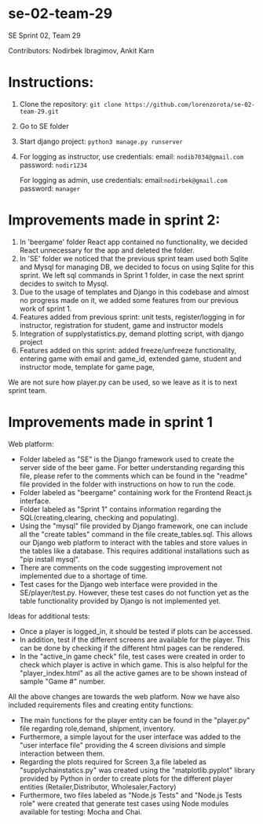 # se-02-team-29
SE Sprint 02, Team 29

Contributors: Nodirbek Ibragimov, Ankit Karn

# Instructions:
1. Clone the repository:
```git clone https://github.com/lorenzorota/se-02-team-29.git``` 
2. Go to SE folder
3. Start django project:
```python3 manage.py runserver```
4. For logging as instructor, use credentials: 
   email: ```nodib7034@gmail.com```
   password: ```nodir1234```
   
   For logging as admin, use credentials: 
   email:```nodirbek@gmail.com```
   password: ```manager```


# Improvements made in sprint 2:

1. In 'beergame' folder React app contained no functionality, we decided React unnecessary for the app and deleted the folder.
2. In 'SE' folder we noticed that the previous sprint team used both Sqlite and Mysql for managing DB, we decided to focus on using Sqlite for this sprint. We left sql commands in Sprint 1 folder, in case the next sprint decides to switch to Mysql.
3. Due to the usage of templates and Django in this codebase and almost no progress made on it, we added some features from our previous work of sprint 1.
4. Features added from previous sprint: unit tests, register/logging in for instructor, registration for student, game and instructor models
5. Integration of supplystatistics.py, demand plotting script, with django project
6. Features added on this sprint: added freeze/unfreeze functionality, entering game with email and game_id, extended game, student and instructor mode, template for game page, 

We are not sure how player.py can be used, so we leave as it is to next sprint team.

# Improvements made in sprint 1
Web platform:
- Folder labeled as "SE" is the Django framework used to create the server side of the beer game. For better understanding regarding this file, please refer to the comments which can be found in the "readme" file provided in the folder with instructions on how to run the code. 
- Folder labeled as "beergame" containing work for the Frontend React.js interface.
- Folder labeled as "Sprint 1" contains information regarding the SQL(creating,clearing, checking and populating).
- Using the "mysql" file provided by Django framework, one can include all the "create tables" command in the file create_tables.sql. This allows our Django web platform to interact with the tables and store values in the tables like a database. This requires additional installations such as "pip install mysql".
- There are comments on the code suggesting improvement not implemented due to a shortage of time.
- Test cases for the Django web interface were provided in the SE/player/test.py. However, these test cases do not function yet as the table functionality provided by Django is not implemented yet.


Ideas for additional tests:
- Once a player is logged_in, it should be tested if plots can be accessed. 
- In addition, test if the different screens are available for the player. This can be done by checking if the different html pages can be rendered.
- In the "active_in game check" file, test cases were created in order to check which player is active in which game. This is also helpful for the "player_index.html" as all the active games are to be shown instead of sample "Game #" number.

All the above changes are towards the web platform. Now we have also included requirements files and creating entity functions:
- The main functions for the player entity can be found in the "player.py" file regarding role,demand, shipment, inventory.
- Furthermore, a simple layout for the user interface was added to the "user interface file" providing the 4 screen divisions and simple interaction between them.
- Regarding the plots required for Screen 3,a file labeled as "supplychainstatics.py" was created using the "matplotlib.pyplot" library provided by Python in order to create plots for the different player entities (Retailer,Distributor, Wholesaler,Factory)
- Furthermore, two files labeled as "Node.js Tests" and "Node.js Tests role" were created that generate test cases using Node modules available for testing: Mocha and Chai.


